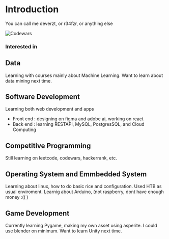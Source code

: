 # Introduction
You can call me deverzt, or r34fzr, or anything else

![Codewars](https://www.codewars.com/users/deverzt/badges/large)

### Interested in

## Data

Learning with courses mainly about Machine Learning. Want to learn about data mining next time.

## Software Development

Learning both web development and apps
- Front end : designing on figma and adobe ai, working on react
- Back end : learning RESTAPI, MySQL, PostgresSQL, and Cloud Computing 

## Competitive Programming

Still learning on leetcode, codewars, hackerrank, etc.

## Operating System and Emmbedded System

Learning about linux, how to do basic rice and configuration. Used HTB as usual enviroment. Learnig about Arduino, (not raspberry, dont have enough money :(( )

## Game Development

Currently learning Pygame, making my own asset using asperite. I could use blender on minimum. Want to learn Unity next time.

<!--
- 🔭 I’m currently working on ...
- 🌱 I’m currently learning ...
- 👯 I’m looking to collaborate on ...
- 🤔 I’m looking for help with ...
- 💬 Ask me about ...
- 📫 How to reach me: ...
- 😄 Pronouns: ...
- ⚡ Fun fact: ...
-->
